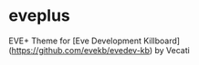 # eveplus
EVE+ Theme for [Eve Development Killboard] (https://github.com/evekb/evedev-kb) by Vecati
